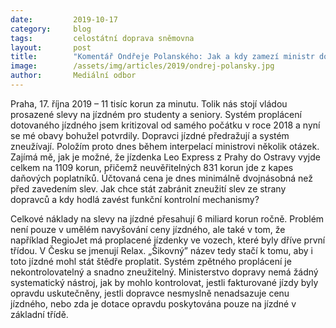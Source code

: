 ```yaml
---
date:         2019-10-17
category:     blog
tags:         celostátní doprava sněmovna
layout:       post
title:        "Komentář Ondřeje Polanského: Jak a kdy zamezí ministr dopravy zneužívání slev na jízdném?"
image:        /assets/img/articles/2019/ondrej-polansky.jpg
author:       Mediální odbor
---
```

 


Praha, 17. října 2019 – 11 tisíc korun za minutu. Tolik nás stojí vládou prosazené slevy na jízdném pro studenty a seniory. Systém proplácení dotovaného jízdného jsem kritizoval od samého počátku v roce 2018 a nyní se mé obavy bohužel potvrdily. Dopravci jízdné předražují a systém zneužívají. Položím proto dnes během interpelací ministrovi několik otázek. Zajímá mě, jak je možné, že jízdenka Leo Express z Prahy do Ostravy vyjde celkem na 1109 korun, přičemž neuvěřitelných 831 korun jde z kapes daňových poplatníků. Účtovaná cena je dnes minimálně dvojnásobná než před zavedením slev. Jak chce stát zabránit zneužití slev ze strany dopravců a kdy hodlá zavést funkční kontrolní mechanismy?

Celkové náklady na slevy na jízdné přesahují 6 miliard korun ročně. Problém není pouze v umělém navyšování ceny jízdného, ale také v tom, že například RegioJet má proplacené jízdenky ve vozech, které byly dříve první třídou. V Česku se jmenují Relax. „Šikovný” název tedy stačí k tomu, aby i toto jízdné mohl stát štědře proplatit. Systém zpětného proplácení je nekontrolovatelný a snadno zneužitelný. Ministerstvo dopravy nemá žádný systematický nástroj, jak by mohlo kontrolovat, jestli fakturované jízdy byly opravdu uskutečněny, jestli dopravce nesmyslně nenadsazuje cenu jízdného, nebo zda je dotace opravdu poskytována pouze na jízdné v základní třídě.
